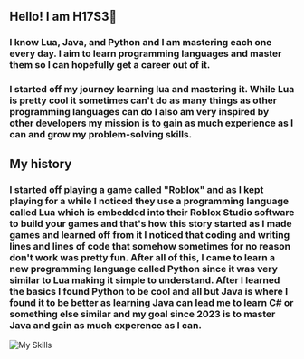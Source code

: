 ## Hello! I am H17S3👋
### I know Lua, Java, and Python and I am mastering each one every day. I aim to learn programming languages and master them so I can hopefully get a career out of it.
### I started off my journey learning lua and mastering it. While Lua is pretty cool it sometimes can't do as many things as other programming languages can do I also am very inspired by other developers my mission is to gain as much experience as I can and grow my problem-solving skills.  
## My history
### I started off playing a game called "Roblox" and as I kept playing for a while I noticed they use a programming language called Lua which is embedded into their Roblox Studio software to build your games and that's how this story started as I made games and learned off from it I noticed that coding and writing lines and lines of code that somehow sometimes for no reason don't work was pretty fun. After all of this, I came to learn a new programming language called Python since it was very similar to Lua making it simple to understand. After I learned the basics I found Python to be cool and all but Java is where I found it to be better as learning Java can lead me to learn C# or something else similar and my goal since 2023 is to master Java and gain as much experence as I can.
![My Skills](https://skillicons.dev/icons?i=lua,python,java)
